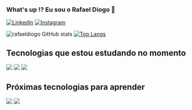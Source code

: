 ### What's up !? Eu sou o Rafael Diogo 👑

[![LinkedIn](https://img.shields.io/badge/LinkedIn-0077B5?style=for-the-badge&logo=linkedin&logoColor=white)](https://www.linkedin.com/in/rafael-diogo-a41193155/)
[![Instagram](https://img.shields.io/badge/Instagram-E4405F?style=for-the-badge&logo=instagram&logoColor=white)](https://www.instagram.com/eurafaeldiogo/)

![rafaeldiogo GitHub stats](https://github-readme-stats.vercel.app/api?username=rafaeldiogo&show_icons=true&theme=dark)
[![Top Langs](https://github-readme-stats.vercel.app/api/top-langs/?username=rafaeldiogo&layout=compact)](https://github.com/anuraghazra/github-readme-stats)

## Tecnologias que estou estudando no momento

![](https://img.shields.io/badge/HTML5-E34F26?style=for-the-badge&logo=html5&logoColor=white)
![](https://img.shields.io/badge/CSS3-1572B6?style=for-the-badge&logo=css3&logoColor=white)
![](https://img.shields.io/badge/JavaScript-F7DF1E?style=for-the-badge&logo=javascript&logoColor=black)

## Próximas tecnologias para aprender

![](https://img.shields.io/badge/React-20232A?style=for-the-badge&logo=react&logoColor=61DAFB)
![](https://img.shields.io/badge/TypeScript-007ACC?style=for-the-badge&logo=typescript&logoColor=white)





